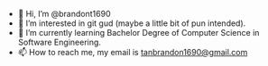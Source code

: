 - 👋 Hi, I’m @brandont1690
- 👀 I’m interested in git gud (maybe a little bit of pun intended).
- 🌱 I’m currently learning Bachelor Degree of Computer Science in Software Engineering.
- 📫 How to reach me, my email is tanbrandon1690@gmail.com

<!---
brandont1690/brandont1690 is a ✨ special ✨ repository because its `README.md` (this file) appears on your GitHub profile.
You can click the Preview link to take a look at your changes.
--->
